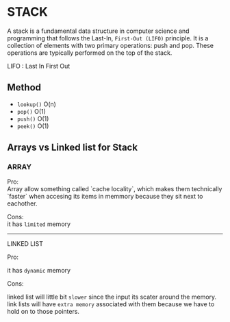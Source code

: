 # STACK

A stack is a fundamental data structure in computer science and programming that follows the Last-In, `First-Out (LIFO)` principle. It is a collection of elements with two primary operations: push and pop. These operations are typically performed on the top of the stack.

LIFO : Last In First Out

## Method

- `lookup()` O(n)
- `pop()` O(1)
- `push()` O(1)
- `peek()` O(1)

## Arrays vs Linked list for Stack


<h3>ARRAY</h3>
Pro:<br>
Array allow something called `cache locality`, which makes them technically `faster` when accesing its items in memmory because they sit next to eachother.

Cons:<br>
it has `limited` memory

---

LINKED LIST

Pro:

it has `dynamic` memory

Cons:

linked list will little bit `slower` since the input its scater around the memory.
link lists will have `extra memory` associated with them because we have to hold on to those pointers.
